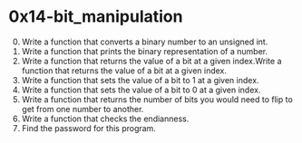 # 0x14-bit_manipulation
0. Write a function that converts a binary number to an unsigned int.
1. Write a function that prints the binary representation of a number.
2. Write a function that returns the value of a bit at a given index.Write a function that returns the value of a bit at a given index.
3. Write a function that sets the value of a bit to 1 at a given index.
4. Write a function that sets the value of a bit to 0 at a given index.
5. Write a function that returns the number of bits you would need to flip to get from one number to another.
6. Write a function that checks the endianness.
7. Find the password for this program.
